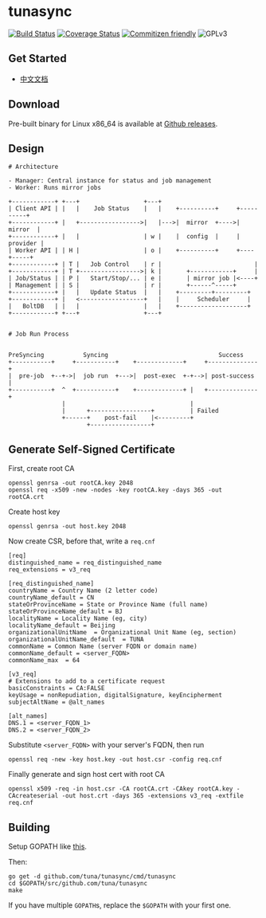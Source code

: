 tunasync
========

[![Build Status](https://travis-ci.org/tuna/tunasync.svg?branch=dev)](https://travis-ci.org/tuna/tunasync)
[![Coverage Status](https://coveralls.io/repos/github/tuna/tunasync/badge.svg?branch=dev)](https://coveralls.io/github/tuna/tunasync?branch=dev)
[![Commitizen friendly](https://img.shields.io/badge/commitizen-friendly-brightgreen.svg)](http://commitizen.github.io/cz-cli/)
![GPLv3](https://img.shields.io/badge/license-GPLv3-blue.svg)

## Get Started

- [中文文档](https://github.com/tuna/tunasync/blob/master/docs/zh_CN/get_started.md)

## Download

Pre-built binary for Linux x86_64 is available at [Github releases](https://github.com/tuna/tunasync/releases/latest).

## Design

```
# Architecture

- Manager: Central instance for status and job management
- Worker: Runs mirror jobs

+------------+ +---+                  +---+
| Client API | |   |    Job Status    |   |    +----------+     +----------+ 
+------------+ |   +----------------->|   |--->|  mirror  +---->|  mirror  | 
+------------+ |   |                  | w |    |  config  |     | provider | 
| Worker API | | H |                  | o |    +----------+     +----+-----+ 
+------------+ | T |   Job Control    | r |                          |       
+------------+ | T +----------------->| k |       +------------+     |       
| Job/Status | | P |   Start/Stop/... | e |       | mirror job |<----+       
| Management | | S |                  | r |       +------^-----+             
+------------+ |   |   Update Status  |   |    +---------+---------+         
+------------+ |   <------------------+   |    |     Scheduler     |
|   BoltDB   | |   |                  |   |    +-------------------+
+------------+ +---+                  +---+


# Job Run Process


PreSyncing           Syncing                               Success
+-----------+     +-----------+    +-------------+     +--------------+
|  pre-job  +--+->|  job run  +--->|  post-exec  +-+-->| post-success |
+-----------+  ^  +-----------+    +-------------+ |   +--------------+
			   |                                   |
			   |      +-----------------+          | Failed
			   +------+    post-fail    |<---------+
			          +-----------------+
```

## Generate Self-Signed Certificate

First, create root CA

```
openssl genrsa -out rootCA.key 2048
openssl req -x509 -new -nodes -key rootCA.key -days 365 -out rootCA.crt
```

Create host key

```
openssl genrsa -out host.key 2048
```

Now create CSR, before that, write a `req.cnf`

```
[req]
distinguished_name = req_distinguished_name
req_extensions = v3_req

[req_distinguished_name]
countryName = Country Name (2 letter code)
countryName_default = CN
stateOrProvinceName = State or Province Name (full name)
stateOrProvinceName_default = BJ
localityName = Locality Name (eg, city)
localityName_default = Beijing
organizationalUnitName  = Organizational Unit Name (eg, section)
organizationalUnitName_default  = TUNA
commonName = Common Name (server FQDN or domain name)
commonName_default = <server_FQDN>
commonName_max  = 64

[v3_req]
# Extensions to add to a certificate request
basicConstraints = CA:FALSE
keyUsage = nonRepudiation, digitalSignature, keyEncipherment
subjectAltName = @alt_names

[alt_names]
DNS.1 = <server_FQDN_1>
DNS.2 = <server_FQDN_2>
```

Substitute `<server_FQDN>` with your server's FQDN, then run

```
openssl req -new -key host.key -out host.csr -config req.cnf
```

Finally generate and sign host cert with root CA

```
openssl x509 -req -in host.csr -CA rootCA.crt -CAkey rootCA.key -CAcreateserial -out host.crt -days 365 -extensions v3_req -extfile req.cnf
```

## Building

Setup GOPATH like [this](https://golang.org/cmd/go/#hdr-GOPATH_environment_variable).

Then:

```
go get -d github.com/tuna/tunasync/cmd/tunasync
cd $GOPATH/src/github.com/tuna/tunasync
make
```

If you have multiple `GOPATH`s, replace the `$GOPATH` with your first one.

